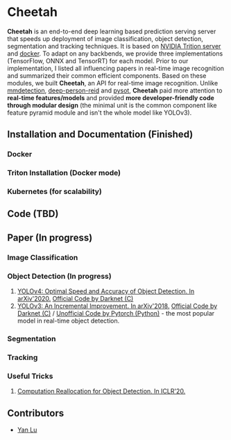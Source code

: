 # Cheetah
**Cheetah** is an end-to-end deep learning based prediction serving server that speeds up deployment of image classification, object detection, segmentation and tracking techniques. It is based on [NVIDIA Trition server](https://github.com/triton-inference-server) and [docker](https://docs.docker.com/get-started/overview/). To adapt on any backbends, we provide three implementations (TensorFlow, ONNX and TensorRT) for each model. Prior to our implementation, I listed all influencing papers in real-time image recognition and summarized their common efficient components. Based on these modules, we built **Cheetah**, an API for real-time image recognition. Unlike [mmdetection](https://github.com/open-mmlab/mmdetection), [deep-person-reid](https://github.com/KaiyangZhou/deep-person-reid) and [pysot](https://github.com/STVIR/pysot), **Cheetah** paid more attention to **real-time features/models** and provided **more developer-friendly code through modular design** (the minimal unit is the common component like feature pyramid module and isn't the whole model like YOLOv3). 
<!-- In the end, we also provide codes for speeding up training and inference on CPU and GPU (CUDA). -->
## Installation and Documentation (Finished)
### Docker 
### Triton Installation (Docker mode)
### Kubernetes (for scalability)
## Code (TBD)
## Paper (In progress)
### Image Classification
### Object Detection (In progress)
1. [YOLOv4: Optimal Speed and Accuracy of Object Detection. In arXiv'2020.](https://arxiv.org/abs/2004.10934) [Official Code by Darknet (C)](https://github.com/AlexeyAB/darknet#how-to-use-on-the-command-line)
2. [YOLOv3: An Incremental Improvement. In arXiv'2018.](https://arxiv.org/abs/1804.02767) [Official Code by Darknet (C)](https://github.com/AlexeyAB/darknet#how-to-use-on-the-command-line) / [Unofficial Code by Pytorch (Python)](https://github.com/ultralytics/yolov3) - the most popular model in real-time object detection.

### Segmentation
### Tracking
<!-- #### Fast training and inference -->
<!-- ##### CPU -->
<!-- ##### GPU -->
### Useful Tricks
1. [Computation Reallocation for Object Detection. In ICLR'20.](https://iclr.cc/virtual_2020/poster_SkxLFaNKwB.html)
## Contributors
* [Yan Lu](https://sites.google.com/view/yanluhome)
